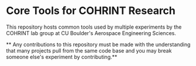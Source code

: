 # Core Tools for COHRINT Research

This repository hosts common tools used by multiple experiments by the COHRINT lab group at CU Boulder's Aerospace Engineering Sciences.

** Any contributions to this repository must be made with the understanding that many projects pull from the same code base and you may break someone else's experiment by contributing.**
